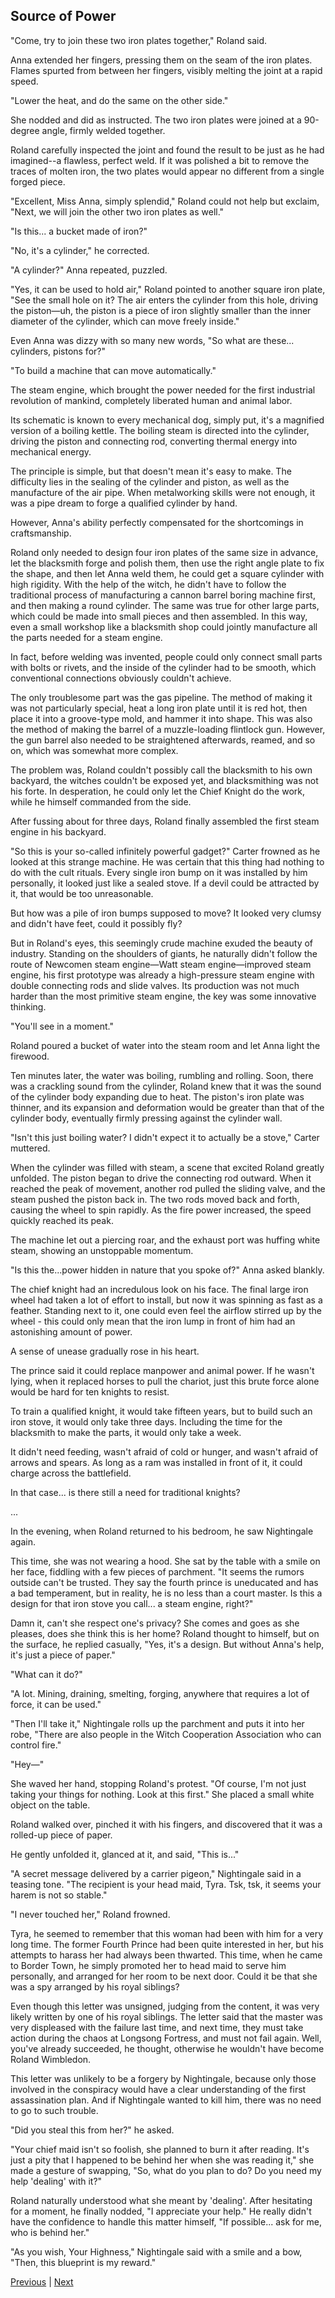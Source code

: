 ## Source of Power
"Come, try to join these two iron plates together," Roland said.

Anna extended her fingers, pressing them on the seam of the iron plates. Flames spurted from between her fingers, visibly melting the joint at a rapid speed.

"Lower the heat, and do the same on the other side."

She nodded and did as instructed. The two iron plates were joined at a 90-degree angle, firmly welded together.

Roland carefully inspected the joint and found the result to be just as he had imagined--a flawless, perfect weld. If it was polished a bit to remove the traces of molten iron, the two plates would appear no different from a single forged piece.

"Excellent, Miss Anna, simply splendid," Roland could not help but exclaim, "Next, we will join the other two iron plates as well."

"Is this... a bucket made of iron?"

"No, it's a cylinder," he corrected.

"A cylinder?" Anna repeated, puzzled.



"Yes, it can be used to hold air," Roland pointed to another square iron plate, "See the small hole on it? The air enters the cylinder from this hole, driving the piston—uh, the piston is a piece of iron slightly smaller than the inner diameter of the cylinder, which can move freely inside."



Even Anna was dizzy with so many new words, "So what are these... cylinders, pistons for?"



"To build a machine that can move automatically."



The steam engine, which brought the power needed for the first industrial revolution of mankind, completely liberated human and animal labor.



Its schematic is known to every mechanical dog, simply put, it's a magnified version of a boiling kettle. The boiling steam is directed into the cylinder, driving the piston and connecting rod, converting thermal energy into mechanical energy.



The principle is simple, but that doesn't mean it's easy to make. The difficulty lies in the sealing of the cylinder and piston, as well as the manufacture of the air pipe. When metalworking skills were not enough, it was a pipe dream to forge a qualified cylinder by hand.



However, Anna's ability perfectly compensated for the shortcomings in craftsmanship.



Roland only needed to design four iron plates of the same size in advance, let the blacksmith forge and polish them, then use the right angle plate to fix the shape, and then let Anna weld them, he could get a square cylinder with high rigidity. With the help of the witch, he didn't have to follow the traditional process of manufacturing a cannon barrel boring machine first, and then making a round cylinder. The same was true for other large parts, which could be made into small pieces and then assembled. In this way, even a small workshop like a blacksmith shop could jointly manufacture all the parts needed for a steam engine.



In fact, before welding was invented, people could only connect small parts with bolts or rivets, and the inside of the cylinder had to be smooth, which conventional connections obviously couldn't achieve.



The only troublesome part was the gas pipeline. The method of making it was not particularly special, heat a long iron plate until it is red hot, then place it into a groove-type mold, and hammer it into shape. This was also the method of making the barrel of a muzzle-loading flintlock gun. However, the gun barrel also needed to be straightened afterwards, reamed, and so on, which was somewhat more complex.



The problem was, Roland couldn't possibly call the blacksmith to his own backyard, the witches couldn't be exposed yet, and blacksmithing was not his forte. In desperation, he could only let the Chief Knight do the work, while he himself commanded from the side.



After fussing about for three days, Roland finally assembled the first steam engine in his backyard.



"So this is your so-called infinitely powerful gadget?" Carter frowned as he looked at this strange machine. He was certain that this thing had nothing to do with the cult rituals. Every single iron bump on it was installed by him personally, it looked just like a sealed stove. If a devil could be attracted by it, that would be too unreasonable.



But how was a pile of iron bumps supposed to move? It looked very clumsy and didn't have feet, could it possibly fly?



But in Roland's eyes, this seemingly crude machine exuded the beauty of industry. Standing on the shoulders of giants, he naturally didn't follow the route of Newcomen steam engine—Watt steam engine—improved steam engine, his first prototype was already a high-pressure steam engine with double connecting rods and slide valves. Its production was not much harder than the most primitive steam engine, the key was some innovative thinking.



"You'll see in a moment." 



Roland poured a bucket of water into the steam room and let Anna light the firewood.



Ten minutes later, the water was boiling, rumbling and rolling. Soon, there was a crackling sound from the cylinder, Roland knew that it was the sound of the cylinder body expanding due to heat. The piston's iron plate was thinner, and its expansion and deformation would be greater than that of the cylinder body, eventually firmly pressing against the cylinder wall.



"Isn't this just boiling water? I didn't expect it to actually be a stove," Carter muttered. 

When the cylinder was filled with steam, a scene that excited Roland greatly unfolded. The piston began to drive the connecting rod outward. When it reached the peak of movement, another rod pulled the sliding valve, and the steam pushed the piston back in. The two rods moved back and forth, causing the wheel to spin rapidly. As the fire power increased, the speed quickly reached its peak.

The machine let out a piercing roar, and the exhaust port was huffing white steam, showing an unstoppable momentum. 

"Is this the...power hidden in nature that you spoke of?" Anna asked blankly. 

The chief knight had an incredulous look on his face. The final large iron wheel had taken a lot of effort to install, but now it was spinning as fast as a feather. Standing next to it, one could even feel the airflow stirred up by the wheel - this could only mean that the iron lump in front of him had an astonishing amount of power. 

A sense of unease gradually rose in his heart. 

The prince said it could replace manpower and animal power. If he wasn't lying, when it replaced horses to pull the chariot, just this brute force alone would be hard for ten knights to resist. 

To train a qualified knight, it would take fifteen years, but to build such an iron stove, it would only take three days. Including the time for the blacksmith to make the parts, it would only take a week.

It didn't need feeding, wasn't afraid of cold or hunger, and wasn't afraid of arrows and spears. As long as a ram was installed in front of it, it could charge across the battlefield.



In that case... is there still a need for traditional knights?

...

In the evening, when Roland returned to his bedroom, he saw Nightingale again.

This time, she was not wearing a hood. She sat by the table with a smile on her face, fiddling with a few pieces of parchment. "It seems the rumors outside can't be trusted. They say the fourth prince is uneducated and has a bad temperament, but in reality, he is no less than a court master. Is this a design for that iron stove you call... a steam engine, right?" 

Damn it, can't she respect one's privacy? She comes and goes as she pleases, does she think this is her home? Roland thought to himself, but on the surface, he replied casually, "Yes, it's a design. But without Anna's help, it's just a piece of paper."

"What can it do?"

"A lot. Mining, draining, smelting, forging, anywhere that requires a lot of force, it can be used."

"Then I'll take it," Nightingale rolls up the parchment and puts it into her robe, "There are also people in the Witch Cooperation Association who can control fire."

"Hey—"



She waved her hand, stopping Roland's protest. "Of course, I'm not just taking your things for nothing. Look at this first." She placed a small white object on the table. 



Roland walked over, pinched it with his fingers, and discovered that it was a rolled-up piece of paper. 



He gently unfolded it, glanced at it, and said, "This is..."



"A secret message delivered by a carrier pigeon," Nightingale said in a teasing tone. "The recipient is your head maid, Tyra. Tsk, tsk, it seems your harem is not so stable."



"I never touched her," Roland frowned. 



Tyra, he seemed to remember that this woman had been with him for a very long time. The former Fourth Prince had been quite interested in her, but his attempts to harass her had always been thwarted. This time, when he came to Border Town, he simply promoted her to head maid to serve him personally, and arranged for her room to be next door. Could it be that she was a spy arranged by his royal siblings?



Even though this letter was unsigned, judging from the content, it was very likely written by one of his royal siblings. The letter said that the master was very displeased with the failure last time, and next time, they must take action during the chaos at Longsong Fortress, and must not fail again. Well, you've already succeeded, he thought, otherwise he wouldn't have become Roland Wimbledon.



This letter was unlikely to be a forgery by Nightingale, because only those involved in the conspiracy would have a clear understanding of the first assassination plan. And if Nightingale wanted to kill him, there was no need to go to such trouble.



"Did you steal this from her?" he asked.



"Your chief maid isn't so foolish, she planned to burn it after reading. It's just a pity that I happened to be behind her when she was reading it," she made a gesture of swapping, "So, what do you plan to do? Do you need my help 'dealing' with it?"

Roland naturally understood what she meant by 'dealing'. After hesitating for a moment, he finally nodded, "I appreciate your help." He really didn't have the confidence to handle this matter himself, "If possible... ask for me, who is behind her."

"As you wish, Your Highness," Nightingale said with a smile and a bow, "Then, this blueprint is my reward."





[Previous](CH0022.md) | [Next](CH0024.md)
